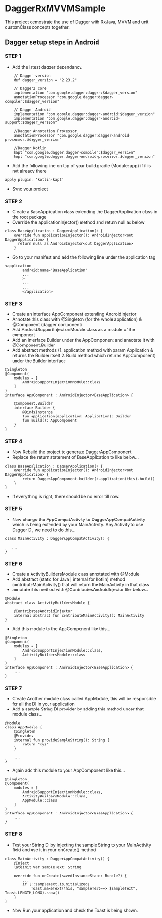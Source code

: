 # DaggerRxMVVMSample
This project demostrate the use of Dagger with RxJava, MVVM and unit customClass concepts together.

## Dagger setup steps in Android

### STEP 1
* Add the latest dagger dependancy.
```
    // Dagger version
    def dagger_version = "2.23.2"
    
    // Dagger2 core
    implementation "com.google.dagger:dagger:$dagger_version"
    annotationProcessor "com.google.dagger:dagger-compiler:$dagger_version"
    
    // Dagger Android
    implementation "com.google.dagger:dagger-android:$dagger_version"
    implementation "com.google.dagger:dagger-android-support:$dagger_version"
    
    //Dagger Annotation Processor
    annotationProcessor "com.google.dagger:dagger-android-processor:$dagger_version"
    
    //Dagger Kotlin
    kapt "com.google.dagger:dagger-compiler:$dagger_version"
    kapt "com.google.dagger:dagger-android-processor:$dagger_version"
```
* Add the following line on top of your build.gradle (Module: app) if it is not already there
```
apply plugin: 'kotlin-kapt'
```
* Sync your project

### STEP 2
* Create a BaseApplication class extending the DaggerApplication class in the root package
* Override the applicationInjector() method and return null as below
```
class BaseApplication : DaggerApplication() {
    override fun applicationInjector(): AndroidInjector<out DaggerApplication> {
      return null as AndroidInjector<out DaggerApplication>
    }
```
* Go to your manifest and add the following line under the application tag
```
<application
        android:name="BaseApplication"
        ...
        >
        ...
        ...
        </application>
```

### STEP 3
* Create an interface AppComponent extending AndroidInjector<BaseApplication>
* Annotate this class with @Singleton (for the whole application) & @Component (dagger component)
* Add AndroidSupportInjectionModule.class as a module of the component
* Add an interface Builder under the AppComponent and annotate it with @Component.Builder
* Add abstract methods (1. application method with param Application & returns the Builder itselt 2. Build method which returns AppComponent) under the Builder interface
```
@Singleton
@Component(
    modules = [
        AndroidSupportInjectionModule::class
    ]
)
interface AppComponent : AndroidInjector<BaseApplication> {

    @Component.Builder
    interface Builder {
        @BindsInstance
        fun application(application: Application): Builder
        fun build(): AppComponent
    }
}
```
### STEP 4
* Now Rebuild the project to generate DaggerAppComponent
* Replace the return statement of BaseApplication to like below...
```
class BaseApplication : DaggerApplication() {
    override fun applicationInjector(): AndroidInjector<out DaggerApplication> {
        return DaggerAppComponent.builder().application(this).build()
    }
}
```
* If everything is right, there should be no error till now.

### STEP 5
* Now change the AppCompatActivity to DaggerAppCompatActivity which is being extended by your MainActivity. Any Activity to use Dagger DI, we need to do this...
```
class MainActivity : DaggerAppCompatActivity() {

   ...
}
```

### STEP 6
* Create a ActivityBuildersModule class annotated with @Module
* Add abstract (static for Java | internal for Kotlin) method contributeMainActivity() that will return the MainActivity in that class
* annotate this method with @ContributesAndroidInjector like below...
```
@Module
abstract class ActivityBuildersModule {

    @ContributesAndroidInjector
    internal abstract fun contributeMainActivity(): MainActivity
}
```
* Add this module to the AppComponent like this...
```
@Singleton
@Component(
    modules = [
        AndroidSupportInjectionModule::class,
        ActivityBuildersModule::class
    ]
)
interface AppComponent : AndroidInjector<BaseApplication> {
    ...
}
```

### STEP 7
* Create Another module class called AppModule, this will be responsible for all the DI in your application
* Add a sample String DI provider by adding this method under that module class...
```
@Module
class AppModule {
    @Singleton
    @Provides
    internal fun provideSampleString(): String {
        return "xyz"
    }
    
    ...
}
```
* Again add this module to your AppComponent like this...
```
@Singleton
@Component(
    modules = [
        AndroidSupportInjectionModule::class,
        ActivityBuildersModule::class,
        AppModule::class
    ]
)
interface AppComponent : AndroidInjector<BaseApplication> {
    ...
}
```

### STEP 8
* Test your String DI by injecting the sample String to your MainActivity field and use it in your onCreate() method
```
class MainActivity : DaggerAppCompatActivity() {
    @Inject
    lateinit var sampleText: String

    override fun onCreate(savedInstanceState: Bundle?) {
        ...
        if (::sampleText.isInitialized)
            Toast.makeText(this, "sampleText==> $sampleText", Toast.LENGTH_LONG).show()
    }
}
```
* Now Run your application and check the Toast is being shown.

